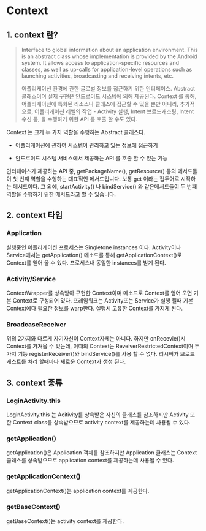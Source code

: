 # Context



## 1. context 란?

> Interface to global information about an application environment. This is an abstract class whose implementation is provided by the Android system. It allows access to application-specific resources and classes, as well as up-calls for application-level operations such as launching activities, broadcasting and receiving intents, etc.
>
> 어플리케이션 환경에 관한 글로벌 정보를 접근하기 위한 인터페이스. Abstract 클래스이며 실재 구현은 안드로이드 시스템에 의해 제공된다. Context 를 통해, 어플리케이션에 특화된 리소스나 클래스에 접근할 수 있을 뿐만 아니라, 추가적으로, 어플리케이션 레벨의 작업 - Activity 실행, Intent 브로드캐스팅, Intent 수신 등, 을 수행하기 위한 API 를 호출 할 수도 있다.

Context  는 크게 두 가지 역할을 수행하는 Abstract 클래스다.

- 어플리케이션에 관하여 시스템이 관리하고 있는 정보에 접근하기 

- 안드로이드 시스템 서비스에서 제공하는 API 를 호출 할 수 있는 기능

  

인터페이스가 제공하는 API 중, getPackageName(), getResource() 등의 메서드들이 첫 번째 역할을 수행하는 대표적인 메서드입니다. 보통 get 이라는 접두어로 시작하는 메서드이다. 그 외에, startActivity() 나 bindService() 와 같은메서드들이 두 번째 역할을 수행하기 위한 메서드라고 할 수 있습니다.



## 2. context 타입

### Application

실행중인 어플리케이션 프로세스는 Singletone instances 이다.
Activity이나 Service에서는 getApplication() 메소드를 통해 getApplicationContext()로 Context를 얻어 올 수 있다.
프로세스내 동일한 instanees를 받게 된다.

### Activity/Service

ContextWrapper를 상속받아 구현한 Context이며 메소드로 Context를 얻어 오면 기본 Context로 구성되어 있다.
프레임워크는 Activity또는 Service가 실행 될때 기본 Context에다 필요한 정보를 warp한다.
실행시 고유한 Context를 가지게 된다.

### BroadcaseReceiver

위의 2가지와 다르게 자기자신이 Context자체는 아니다.
하지만 onRecevie()시 Context를 가져올 수 있는데, 이때의 Context는 ReveiverRestrictedContext이며 두가지 기능 registerReceiver()와 bindService()를 사용 할 수 없다.
리시버가 브로드캐스트를 처리 할때마다 새로운 Context가 생성 된다.



## 3. context 종류

### LoginActivity.this

LoginActivity.this 는 Acitivity를 상속받은 자신의 클래스를 참조하지만 Activity 또한 Context class를 상속받으므로 activity context를 제공하는데 사용될 수 있다.

### getApplication()

getApplication()은 Application 객체를 참조하지만 Application 클래스는 Context 클래스를 상속받으므로 application context를 제공하는데 사용될 수 있다.

### getApplicationContext()

getApplicationContext()는 application context를 제공한다.

### getBaseContext()

getBaseContext()는 activity context를 제공한다.

